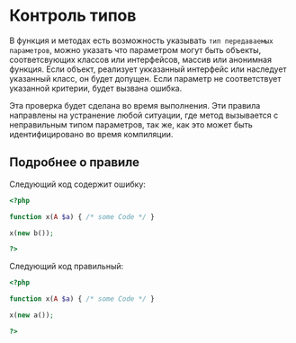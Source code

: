 <!-- Good Practices -->
# Контроль типов 

В функция и методах есть возможность указывать `тип передаваемых параметров`, можно указать что параметром могут быть объекты, 
соответсвующих классов или интерфейсов, массив или анонимная функция. Если объект, реализует укказанный интерфейс или наследует указанный класс, он будет допущен. 
Если параметр не соответствует указанной критерии, будет вызвана ошибка.

Эта проверка будет сделана во время выполнения. Эти правила направлены на устранение любой ситуации, где метод вызывается с неправильным типом параметров, так же, как это может быть идентифицировано во время компиляции.

## Подробнее о правиле

Следующий код содержит ошибку: 

```php
<?php

function x(A $a) { /* some Code */ }

x(new b());

?>
```

Следующий код правильный: 

```php
<?php

function x(A $a) { /* some Code */ }

x(new a());

?>
```

<!--
## When Not To Use It

## Further Reading

* []()

-->
